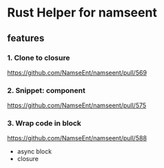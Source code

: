 # Rust Helper for namseent

## features

### 1. Clone to closure

https://github.com/NamseEnt/namseent/pull/569

### 2. Snippet: component

https://github.com/NamseEnt/namseent/pull/575

### 3. Wrap code in block

https://github.com/NamseEnt/namseent/pull/588

- async block
- closure
